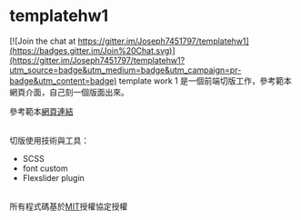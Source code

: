# templatehw1

[![Join the chat at https://gitter.im/Joseph7451797/templatehw1](https://badges.gitter.im/Join%20Chat.svg)](https://gitter.im/Joseph7451797/templatehw1?utm_source=badge&utm_medium=badge&utm_campaign=pr-badge&utm_content=badge)
template work 1 是一個前端切版工作，參考範本網頁介面，自己刻一個版面出來。

參考範本<a href="http://www.templatemo.com/live/templatemo_417_grill" target="_blank">網頁連結</a>

<br/>
切版使用技術與工具：
<ul>
  <li>SCSS</li>
  <li>font custom</li>
  <li>Flexslider plugin</li>
</ul>

<br/>
所有程式碼基於<a href="https://github.com/Joseph7451797/templatehw1/blob/master/LICENSE">MIT</a>授權協定授權